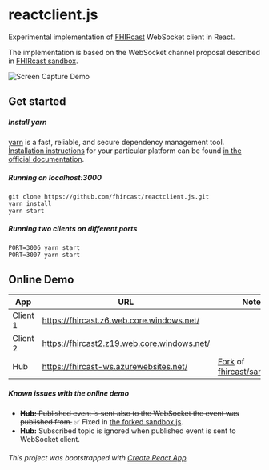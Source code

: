 # reactclient.js

Experimental implementation of [FHIRcast](http://fhircast.org/) WebSocket client in React.

The implementation is based on the WebSocket channel proposal described in [FHIRcast sandbox](https://github.com/fhircast/sandbox.js).

![Screen Capture Demo](https://github.com/akalliokoski/fhircast-websocket-demo/blob/master/doc/fhircast-websocket-demo-min.gif)

## Get started

##### Install yarn
[yarn](https://yarnpkg.com/lang/en/) is a fast, reliable, and secure dependency management tool. [Installation instructions](https://yarnpkg.com/en/docs/install#mac-stable) for  your particular platform can be found [in the official documentation](https://yarnpkg.com/en/docs/install#mac-stable).

##### Running on localhost:3000
```
git clone https://github.com/fhircast/reactclient.js.git
yarn install
yarn start
```

##### Running two clients on different ports
```
PORT=3006 yarn start
PORT=3007 yarn start
```

## Online Demo

| App      | URL                                         | Notes                                                                                                               |
| -------- | ------------------------------------------- | ------------------------------------------------------------------------------------------------------------------- |
| Client 1 | https://fhircast.z6.web.core.windows.net/   |                                                                                                                     |
| Client 2 | https://fhircast2.z19.web.core.windows.net/ |                                                                                                                     |
| Hub      | https://fhircast-ws.azurewebsites.net/      | [Fork](https://github.com/akalliokoski/sandbox.js) of [fhircast/sandbox.js](https://github.com/fhircast/sandbox.js) |

##### Known issues with the online demo

* ~~**Hub:** Published event is sent also to the WebSocket the event was published from.~~ :white_check_mark: Fixed in [the forked sandbox.js](https://github.com/akalliokoski/sandbox.js/commit/cf88e090738ea94ff0519f48096a3f594d305ca1).
* **Hub:** Subscribed topic is ignored when published event is sent to WebSocket client.

###### This project was bootstrapped with [Create React App](https://github.com/facebook/create-react-app).
